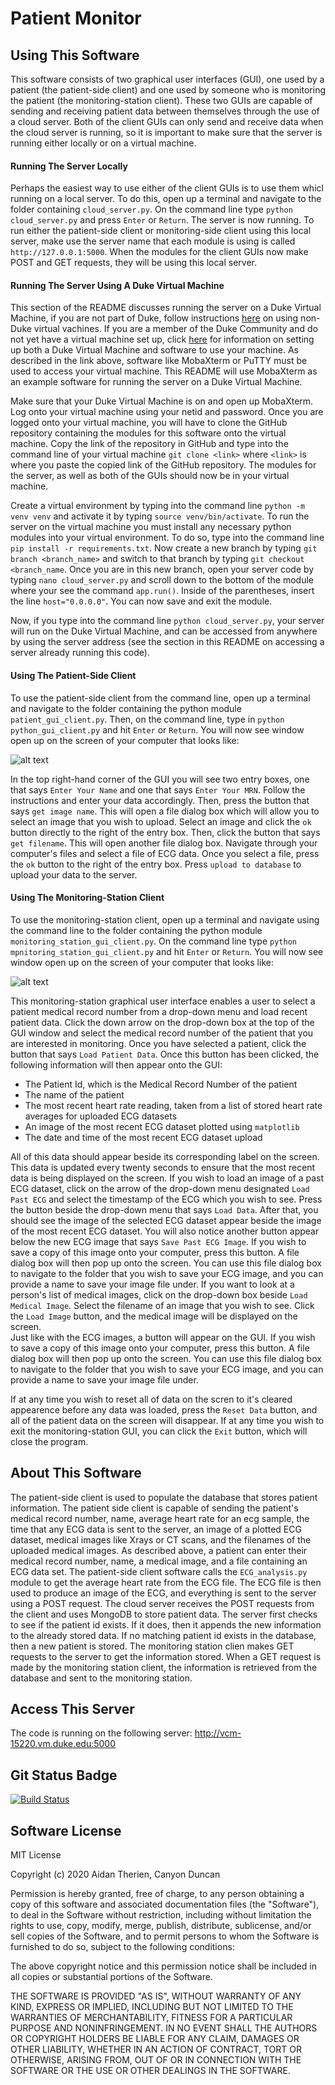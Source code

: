 # Patient Monitor 
## Using This Software
This software consists of two graphical user interfaces (GUI), one used by a patient (the patient-side client) and one used by someone who is monitoring the patient (the monitoring-station client). These two GUIs are capable of sending and receiving patient data between themselves through the use of a cloud server. 
Both of the client GUIs can only send and receive data when the cloud server is running, so it is important to make sure that the server is running either locally or on a virtual machine.


#### Running The Server Locally
Perhaps the easiest way to use either of the client GUIs is to use them whicl running on a local server.
To do this, open up a terminal and navigate to the folder containing `cloud_server.py`.
On the command line type `python cloud_server.py` and press `Enter` or `Return`.
The server is now running. To run either the patient-side client or monitoring-side client using this local server, make use the server name that each module is using is called `http://127.0.0.1:5000`.
When the modules for the client GUIs now make POST and GET requests, they will be using this local server.

#### Running The Server Using A Duke Virtual Machine
This section of the README discusses running the server on a Duke Virtual Machine, if you are not part of Duke, follow instructions [here](https://www.howtogeek.com/196060/beginner-geek-how-to-create-and-use-virtual-machines/) on using non-Duke virtual vachines.
If you are a member of the Duke Community and do not yet have a virtual machine set up, click [here](https://github.com/dward2/BME547/blob/master/Resources/virtual_machines.md) for information on setting up both a Duke Virtual Machine and software to use your machine.
As described in the link above, software like MobaXterm or PuTTY must be used to access your virtual machine.
This README will use MobaXterm as an example software for running the server on a Duke Virtual Machine. 

Make sure that your Duke Virtual Machine is on and open up MobaXterm. Log onto your virtual machine using your netid and password.
Once you are logged onto your virtual machine, you will have to clone the GitHub repository containing the modules for this software onto the virtual machine.
Copy the link of the repository in GitHub and type into the command line of your virtual machine `git clone <link>` where `<link>` is where you paste the copied link of the GitHub repository.
The modules for the server, as well as both of the GUIs should now be in your virtual machine.

Create a virtual environment by typing into the command line `python -m venv venv` and activate it by typing `source venv/bin/activate`.
To run the server on the virtual machine you must install any necessary python modules into your virtual environment. To do so, type into the command line `pip install -r requirements.txt`. Now create a new branch by typing `git branch <branch_name>` and switch to that branch by typing `git checkout <branch_name`. Once you are in this new branch, open your server code by typing `nano cloud_server.py` and scroll down to the bottom of the module where your see the command `app.run()`. Inside of the parentheses, insert the line `host="0.0.0.0"`. You can now save and exit the module.

Now, if you type into the command line `python cloud_server.py`, your server will run on the Duke Virtual Machine, and can be accessed from anywhere by using the server address (see the section in this README on accessing a server already running this code).




#### Using The Patient-Side Client
To use the patient-side client from the command line, open up a terminal and navigate to the folder containing the python module `patient_gui_client.py`.
Then, on the command line, type in `python python_gui_client.py` and hit `Enter` or `Return`.
You will now see window open up on the screen of your computer that looks like:

![alt text](https://github.com/BME547-Summer2020/final-project-duncan-therien/blob/master/Patient_user_interface.jpg)

In the top right-hand corner of the GUI you will see two entry boxes, one that says `Enter Your Name` and one that says `Enter Your MRN`. Follow the instructions and enter your data accordingly. Then, press the button that says `get image name`. This will open a file dialog box which will allow you to select an image that you wish to upload. Select an image and click the `ok` button directly to the right of the entry box. Then, click the button that says `get filename`. This will open another file dialog box. Navigate through your computer's files and select a file of ECG data. Once you select a file, press the `ok` button to the right of the entry box. Press `upload to database` to upload your data to the server.

#### Using The Monitoring-Station Client
To use the monitoring-station client, open up a terminal and navigate using the command line to the folder containing the python module `monitoring_station_gui_client.py`.
On the command line type `python mpnitoring_station_gui_client.py` and hit `Enter` or `Return`.
You will now see window open up on the screen of your computer that looks like:

![alt text](https://github.com/BME547-Summer2020/final-project-duncan-therien/blob/master/Monitoring_station_GUI.jpg)

This monitoring-station graphical user interface enables a user to select a patient medical record number from a drop-down menu and load recent patient data.
Click the down arrow on the drop-down box at the top of the GUI window and select the medical record number of the patient that you are interested in monitoring.
Once you have selected a patient, click the button that says `Load Patient Data`. Once this button has been clicked, the following information will then appear onto the GUI:
* The Patient Id, which is the Medical Record Number of the patient
* The name of the patient
* The most recent heart rate reading, taken from a list of stored heart rate averages for uploaded ECG datasets
* An image of the most recent ECG dataset plotted using `matplotlib`
* The date and time of the most recent ECG dataset upload

All of this data should appear beside its corresponding label on the screen. This data is updated every twenty seconds to ensure that the most recent data is being displayed on the screen.
If you wish to load an image of a past ECG dataset, click on the arrow of the drop-down menu designated `Load Past ECG` and select the timestamp of the ECG which you wish to see.
Press the button beside the drop-down menu that says `Load Data`. After that, you should see the image of the selected ECG dataset appear beside the image of the most recent ECG dataset.
You will also notice another button appear below the new ECG image that says `Save Past ECG Image`. 
If you wish to save a copy of this image onto your computer, press this button. A file dialog box will then pop up onto the screen.
You can use this file dialog box to navigate to the folder that you wish to save your ECG image, and you can provide a name to save your image file under.
If you want to look at a person's list of medical images, click on the drop-down box beside `Load Medical Image`. Select the filename of an image that you wish to see. Click the `Load Image` button, and the medical image will be displayed on the screen.  
Just like with the ECG images, a button will appear on the GUI. If you wish to save a copy of this image onto your computer, press this button. A file dialog box will then pop up onto the screen.
You can use this file dialog box to navigate to the folder that you wish to save your ECG image, and you can provide a name to save your image file under.

If at any time you wish to reset all of data on the scren to it's cleared appearence before any data was loaded, press the `Reset Data` button, and all of the patient data on the screen will disappear.
If at any time you wish to exit the monitoring-station GUI, you can click the `Exit` button, which will close the program.

## About This Software
The patient-side client is used to populate the database that stores patient information. The patient side client is capable of sending the patient's medical record number, name, average heart rate for an ecg sample, the time that any ECG data is sent to the server, an image of a plotted ECG dataset, medical images like Xrays or CT scans, and the filenames of the uploaded medical images. As described above, a patient can enter their medical record number, name, a medical image, and a file containing an ECG data set. The patient-side client software calls the `ECG_analysis.py` module to get the average heart rate from the ECG file. The ECG file is then used to produce an image of the ECG, and everything is sent to the server using a POST request.
The cloud server receives the POST requests from the client and uses MongoDB to store patient data. The server first checks to see if the patient id exists. If it does, then it appends the new information to the already stored data. If no matching patient id exists in the database, then a new patient is stored.
The monitoring station clien makes GET requests to the server to get the information stored. When a GET request is made by the monitoring station client, the information is retrieved from the database and sent to the monitoring station.

 
## Access This Server

The code is running on the following server:
http://vcm-15220.vm.duke.edu:5000

## Git Status Badge
[![Build Status](https://travis-ci.com/BME547-Summer2020/final-project-duncan-therien.svg?token=RLd1CpbXx8eP2MxfSyyp&branch=master)](https://travis-ci.com/BME547-Summer2020/final-project-duncan-therien)

## Software License 
MIT License

Copyright (c) 2020 Aidan Therien, Canyon Duncan

Permission is hereby granted, free of charge, to any person obtaining a copy
of this software and associated documentation files (the "Software"), to deal
in the Software without restriction, including without limitation the rights
to use, copy, modify, merge, publish, distribute, sublicense, and/or sell
copies of the Software, and to permit persons to whom the Software is
furnished to do so, subject to the following conditions:

The above copyright notice and this permission notice shall be included in all
copies or substantial portions of the Software.

THE SOFTWARE IS PROVIDED "AS IS", WITHOUT WARRANTY OF ANY KIND, EXPRESS OR
IMPLIED, INCLUDING BUT NOT LIMITED TO THE WARRANTIES OF MERCHANTABILITY,
FITNESS FOR A PARTICULAR PURPOSE AND NONINFRINGEMENT. IN NO EVENT SHALL THE
AUTHORS OR COPYRIGHT HOLDERS BE LIABLE FOR ANY CLAIM, DAMAGES OR OTHER
LIABILITY, WHETHER IN AN ACTION OF CONTRACT, TORT OR OTHERWISE, ARISING FROM,
OUT OF OR IN CONNECTION WITH THE SOFTWARE OR THE USE OR OTHER DEALINGS IN THE
SOFTWARE.

